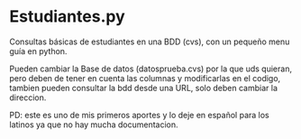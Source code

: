 # Estudiantes.py
Consultas básicas de estudiantes en una BDD (cvs), con un pequeño menu guía en python. 

Pueden cambiar la Base de datos (datosprueba.cvs) por la que uds quieran, pero deben de tener en cuenta las columnas y modificarlas en el codigo, tambien pueden consultar la bdd desde una URL, solo deben cambiar la direccion.

PD: este es uno de mis primeros aportes y lo deje en español para los latinos ya que no hay mucha documentacion.

